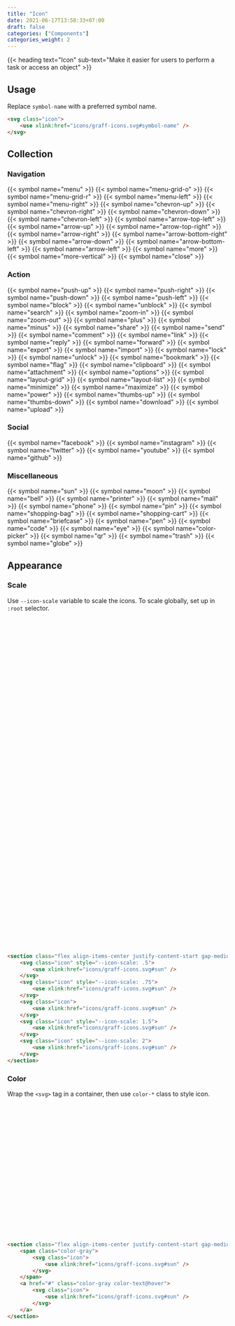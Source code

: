 ```yaml
---
title: "Icon"
date: 2021-06-17T13:58:33+07:00
draft: false
categories: ["Components"]
categories_weight: 2
---
```


{{< heading text="Icon" sub-text="Make it easier for users to perform a task or access an object" >}}

## Usage

Replace ```symbol-name``` with a preferred symbol name.

``` html
<svg class="icon">
    <use xlink:href="icons/graff-icons.svg#symbol-name" />
</svg>
```

## Collection

### Navigation

<section class="margin-large margin-medium@m grid grid-3-columns grid-2-columns@m gap-small" style="--icon-scale: .75">
    {{< symbol name="menu" >}}
    {{< symbol name="menu-grid-o" >}}
    {{< symbol name="menu-grid-r" >}}
    {{< symbol name="menu-left" >}}
    {{< symbol name="menu-right" >}}
    {{< symbol name="chevron-up" >}}
    {{< symbol name="chevron-right" >}}
    {{< symbol name="chevron-down" >}}
    {{< symbol name="chevron-left" >}}
    {{< symbol name="arrow-top-left" >}}
    {{< symbol name="arrow-up" >}}
    {{< symbol name="arrow-top-right" >}}
    {{< symbol name="arrow-right" >}}
    {{< symbol name="arrow-bottom-right" >}}
    {{< symbol name="arrow-down" >}}
    {{< symbol name="arrow-bottom-left" >}}
    {{< symbol name="arrow-left" >}}
    {{< symbol name="more" >}}
    {{< symbol name="more-vertical" >}}
    {{< symbol name="close" >}}
</section>

### Action

<section class="margin-large margin-medium@m grid grid-3-columns grid-2-columns@m gap-small" style="--icon-scale: .75">
    {{< symbol name="push-up" >}}
    {{< symbol name="push-right" >}}
    {{< symbol name="push-down" >}}
    {{< symbol name="push-left" >}}
    {{< symbol name="block" >}}
    {{< symbol name="unblock" >}}
    {{< symbol name="search" >}}
    {{< symbol name="zoom-in" >}}
    {{< symbol name="zoom-out" >}}
    {{< symbol name="plus" >}}
    {{< symbol name="minus" >}}
    {{< symbol name="share" >}}
    {{< symbol name="send" >}}
    {{< symbol name="comment" >}}
    {{< symbol name="link" >}}
    {{< symbol name="reply" >}}
    {{< symbol name="forward" >}}
    {{< symbol name="export" >}}
    {{< symbol name="import" >}}
    {{< symbol name="lock" >}}
    {{< symbol name="unlock" >}}
    {{< symbol name="bookmark" >}}
    {{< symbol name="flag" >}}
    {{< symbol name="clipboard" >}}
    {{< symbol name="attachment" >}}
    {{< symbol name="options" >}}
    {{< symbol name="layout-grid" >}}
    {{< symbol name="layout-list" >}}
    {{< symbol name="minimize" >}}
    {{< symbol name="maximize" >}}
    {{< symbol name="power" >}}
    {{< symbol name="thumbs-up" >}}
    {{< symbol name="thumbs-down" >}}
    {{< symbol name="download" >}}
    {{< symbol name="upload" >}}
</section>

### Social

<section class="margin-large margin-medium@m grid grid-3-columns grid-2-columns@m gap-small" style="--icon-scale: .75">
    {{< symbol name="facebook" >}}
    {{< symbol name="instagram" >}}
    {{< symbol name="twitter" >}}
    {{< symbol name="youtube" >}}
    {{< symbol name="github" >}}
</section>

### Miscellaneous

<section class="margin-large margin-medium@m grid grid-3-columns grid-2-columns@m gap-small" style="--icon-scale: .75">
    {{< symbol name="sun" >}}
    {{< symbol name="moon" >}}
    {{< symbol name="bell" >}}
    {{< symbol name="printer" >}}
    {{< symbol name="mail" >}}
    {{< symbol name="phone" >}}
    {{< symbol name="pin" >}}
    {{< symbol name="shopping-bag" >}}
    {{< symbol name="shopping-cart" >}}
    {{< symbol name="briefcase" >}}
    {{< symbol name="pen" >}}
    {{< symbol name="code" >}}
    {{< symbol name="eye" >}}
    {{< symbol name="color-picker" >}}
    {{< symbol name="qr" >}}
    {{< symbol name="trash" >}}
    {{< symbol name="globe" >}}
</section>

## Appearance

### Scale

Use ```--icon-scale``` variable to scale the icons. To scale globally, set up in ```:root``` selector.

<section class="flex align-items-center justify-content-start gap-medium">
    <svg class="icon" style="--icon-scale: .5">
        <use xlink:href="icons/graff-icons.svg#sun" />
    </svg>
    <svg class="icon" style="--icon-scale: .75">
        <use xlink:href="icons/graff-icons.svg#sun" />
    </svg>
    <svg class="icon">
        <use xlink:href="icons/graff-icons.svg#sun" />
    </svg>
    <svg class="icon" style="--icon-scale: 1.5">
        <use xlink:href="icons/graff-icons.svg#sun" />
    </svg>
    <svg class="icon" style="--icon-scale: 2">
        <use xlink:href="icons/graff-icons.svg#sun" />
    </svg>
</section>

``` html
<section class="flex align-items-center justify-content-start gap-medium">
    <svg class="icon" style="--icon-scale: .5">
        <use xlink:href="icons/graff-icons.svg#sun" />
    </svg>
    <svg class="icon" style="--icon-scale: .75">
        <use xlink:href="icons/graff-icons.svg#sun" />
    </svg>
    <svg class="icon">
        <use xlink:href="icons/graff-icons.svg#sun" />
    </svg>
    <svg class="icon" style="--icon-scale: 1.5">
        <use xlink:href="icons/graff-icons.svg#sun" />
    </svg>
    <svg class="icon" style="--icon-scale: 2">
        <use xlink:href="icons/graff-icons.svg#sun" />
    </svg>
</section>
```

### Color

Wrap the ```<svg>``` tag in a container, then use ```color-*``` class to style icon.

<section class="flex align-items-center justify-content-start gap-medium">
    <span class="color-gray">
        <svg class="icon">
            <use xlink:href="icons/graff-icons.svg#sun" />
        </svg>
    </span>
    <a href="#" class="color-gray color-text@hover">
        <svg class="icon">
            <use xlink:href="icons/graff-icons.svg#sun" />
        </svg>
    </a>
</section>

``` html
<section class="flex align-items-center justify-content-start gap-medium">
    <span class="color-gray">
        <svg class="icon">
            <use xlink:href="icons/graff-icons.svg#sun" />
        </svg>
    </span>
    <a href="#" class="color-gray color-text@hover">
        <svg class="icon">
            <use xlink:href="icons/graff-icons.svg#sun" />
        </svg>
    </a>
</section>
```